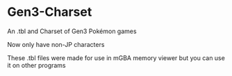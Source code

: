 # Gen3-Charset
An .tbl and Charset of Gen3 Pokémon games

Now only have non-JP characters 

These .tbl files were made for use in mGBA memory viewer but you can use it on other programs
